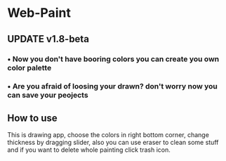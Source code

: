 # Web-Paint

## UPDATE v1.8-beta

### • Now you don't have booring colors you can create you own color palette

### • Are you afraid of loosing your drawn? don't worry now you can save your peojects

## How to use

This is drawing app, choose the colors in right bottom corner, change thickness by dragging slider,  also you can use eraser to clean some stuff and if you want to delete whole painting click trash icon. 

